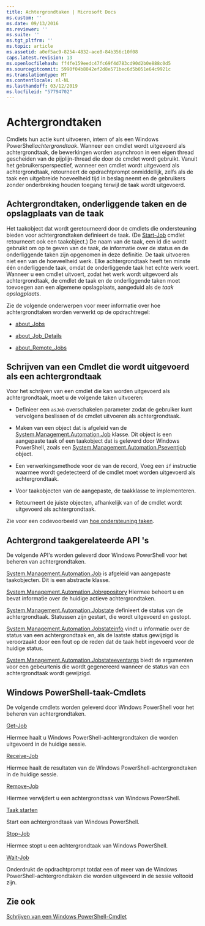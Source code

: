 ```yaml
---
title: Achtergrondtaken | Microsoft Docs
ms.custom: ''
ms.date: 09/13/2016
ms.reviewer: ''
ms.suite: ''
ms.tgt_pltfrm: ''
ms.topic: article
ms.assetid: a0ef5ac9-8254-4832-ace8-84b356c10f08
caps.latest.revision: 13
ms.openlocfilehash: ff4fe159eedc47fc69f4d783cd90d2b0e888c0d5
ms.sourcegitcommit: 5990f04b8042ef2d8e571bec6d5b051e64c9921c
ms.translationtype: MT
ms.contentlocale: nl-NL
ms.lasthandoff: 03/12/2019
ms.locfileid: "57794702"
---
```

# <a name="background-jobs"></a>Achtergrondtaken

Cmdlets hun actie kunt uitvoeren, intern of als een Windows PowerShell*achtergrondtaak*. Wanneer een cmdlet wordt uitgevoerd als achtergrondtaak, de bewerkingen worden asynchroon in een eigen thread gescheiden van de pijplijn-thread die door de cmdlet wordt gebruikt. Vanuit het gebruikersperspectief, wanneer een cmdlet wordt uitgevoerd als achtergrondtaak, retourneert de opdrachtprompt onmiddellijk, zelfs als de taak een uitgebreide hoeveelheid tijd in beslag neemt en de gebruikers zonder onderbreking houden toegang terwijl de taak wordt uitgevoerd.

## <a name="background-jobs-child-jobs-and-the-job-repository"></a>Achtergrondtaken, onderliggende taken en de opslagplaats van de taak

Het taakobject dat wordt geretourneerd door de cmdlets die ondersteuning bieden voor achtergrondtaken definieert de taak. (De [Start-Job](/powershell/module/Microsoft.PowerShell.Core/Start-Job) cmdlet retourneert ook een taakobject.) De naam van de taak, een id die wordt gebruikt om op te geven van de taak, de informatie over de status en de onderliggende taken zijn opgenomen in deze definitie. De taak uitvoeren niet een van de hoeveelheid werk. Elke achtergrondtaak heeft ten minste één onderliggende taak, omdat de onderliggende taak het echte werk voert. Wanneer u een cmdlet uitvoert, zodat het werk wordt uitgevoerd als achtergrondtaak, de cmdlet de taak en de onderliggende taken moet toevoegen aan een algemene opslagplaats, aangeduid als de *taak opslagplaats*.

Zie de volgende onderwerpen voor meer informatie over hoe achtergrondtaken worden verwerkt op de opdrachtregel:

- [about_Jobs](/powershell/module/microsoft.powershell.core/about/about_jobs)

- [about_Job_Details](/powershell/module/microsoft.powershell.core/about/about_job_details)

- [about_Remote_Jobs](/powershell/module/microsoft.powershell.core/about/about_remote_jobs)

## <a name="writing-a-cmdlet-that-runs-as-a-background-job"></a>Schrijven van een Cmdlet die wordt uitgevoerd als een achtergrondtaak

Voor het schrijven van een cmdlet die kan worden uitgevoerd als achtergrondtaak, moet u de volgende taken uitvoeren:

- Definieer een `asJob` overschakelen parameter zodat de gebruiker kunt vervolgens beslissen of de cmdlet uitvoeren als achtergrondtaak.

- Maken van een object dat is afgeleid van de [System.Management.Automation.Job](/dotnet/api/System.Management.Automation.Job) klasse. Dit object is een aangepaste taak of een taakobject dat is geleverd door Windows PowerShell, zoals een [System.Management.Automation.Pseventjob](/dotnet/api/System.Management.Automation.PSEventJob) object.

- Een verwerkingsmethode voor de van de record, Voeg een `if` instructie waarmee wordt gedetecteerd of de cmdlet moet worden uitgevoerd als achtergrondtaak.

- Voor taakobjecten van de aangepaste, de taakklasse te implementeren.

- Retourneert de juiste objecten, afhankelijk van of de cmdlet wordt uitgevoerd als achtergrondtaak.

Zie voor een codevoorbeeld van [hoe ondersteuning taken](./how-to-support-jobs.md).

## <a name="background-job-related-apis"></a>Achtergrond taakgerelateerde API 's

De volgende API's worden geleverd door Windows PowerShell voor het beheren van achtergrondtaken.

[System.Management.Automation.Job](/dotnet/api/System.Management.Automation.Job) is afgeleid van aangepaste taakobjecten. Dit is een abstracte klasse.

[System.Management.Automation.Jobrepository](/dotnet/api/System.Management.Automation.JobRepository) Hiermee beheert u en bevat informatie over de huidige actieve achtergrondtaken.

[System.Management.Automation.Jobstate](/dotnet/api/System.Management.Automation.JobState) definieert de status van de achtergrondtaak. Statussen zijn gestart, die wordt uitgevoerd en gestopt.

[System.Management.Automation.Jobstateinfo](/dotnet/api/System.Management.Automation.JobStateInfo) vindt u informatie over de status van een achtergrondtaak en, als de laatste status gewijzigd is veroorzaakt door een fout op de reden dat de taak hebt ingevoerd voor de huidige status.

[System.Management.Automation.Jobstateeventargs](/dotnet/api/System.Management.Automation.JobStateEventArgs) biedt de argumenten voor een gebeurtenis die wordt gegenereerd wanneer de status van een achtergrondtaak wordt gewijzigd.

## <a name="windows-powershell-job-cmdlets"></a>Windows PowerShell-taak-Cmdlets

De volgende cmdlets worden geleverd door Windows PowerShell voor het beheren van achtergrondtaken.

[Get-Job](/powershell/module/Microsoft.PowerShell.Core/Get-Job)

Hiermee haalt u Windows PowerShell-achtergrondtaken die worden uitgevoerd in de huidige sessie.

[Receive-Job](/powershell/module/Microsoft.PowerShell.Core/Receive-Job)

Hiermee haalt de resultaten van de Windows PowerShell-achtergrondtaken in de huidige sessie.

[Remove-Job](/powershell/module/Microsoft.PowerShell.Core/Remove-Job)

Hiermee verwijdert u een achtergrondtaak van Windows PowerShell.

[Taak starten](/powershell/module/Microsoft.PowerShell.Core/Start-Job)

Start een achtergrondtaak van Windows PowerShell.

[Stop-Job](/powershell/module/Microsoft.PowerShell.Core/Stop-Job)

Hiermee stopt u een achtergrondtaak van Windows PowerShell.

[Wait-Job](/powershell/module/Microsoft.PowerShell.Core/Wait-Job)

Onderdrukt de opdrachtprompt totdat een of meer van de Windows PowerShell-achtergrondtaken die worden uitgevoerd in de sessie voltooid zijn.

## <a name="see-also"></a>Zie ook

[Schrijven van een Windows PowerShell-Cmdlet](./writing-a-windows-powershell-cmdlet.md)
